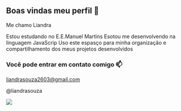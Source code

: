 ## Boas vindas meu perfil 💓

Me chamo Liandra

Estou estudando no E.E.Manuel Martins
Esotou me desenvolvendo na linguagem JavaScrip
Uso este espasço para minha organização e compartilhamento dos meus projetos desenvolvidos

### Você pode entrar em contato comigo 📫

liandrasouza2603@gmail.com

@liandrasouza

![](https://tenor.com/pt-BR/view/kazutora-tokyo-revengers-gif-23616928)
